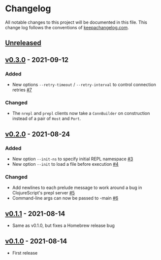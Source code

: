 # Changelog
All notable changes to this project will be documented in this file. This change log follows the conventions of [keepachangelog.com](http://keepachangelog.com/).

## [Unreleased]

## [v0.3.0] - 2021-09-12
### Added
- New options `--retry-timeout` / `--retry-interval` to control connection retries [#7](https://github.com/athos/trenchman/pull/7)

### Changed
- The `nrepl` and `prepl` clients now take a `ConnBuilder` on construction instead of a pair of `Host` and `Port`.

## [v0.2.0] - 2021-08-24
### Added
- New option `--init-ns` to specify initial REPL namespace [#3](https://github.com/athos/trenchman/pull/3)
- New option `--init` to load a file before execution [#4](https://github.com/athos/trenchman/pull/4)

### Changed
- Add newlines to each prelude message to work around a bug in ClojureScript's prepl server [#5](https://github.com/athos/trenchman/pull/5)
- Command-line args can now be passed to -main [#6](https://github.com/athos/trenchman/pull/6)

## [v0.1.1] - 2021-08-14
- Same as v0.1.0, but fixes a Homebrew release bug

## [v0.1.0] - 2021-08-14
- First release

[Unreleased]: https://github.com/athos/trenchman/compare/v0.3.0...HEAD
[v0.3.0]: https://github.com/athos/trenchman/compare/v0.2.0...v0.3.0
[v0.2.0]: https://github.com/athos/trenchman/compare/v0.1.1...v0.2.0
[v0.1.1]: https://github.com/athos/trenchman/compare/v0.1.0...v0.1.1
[v0.1.0]: https://github.com/athos/trenchman/releases/tag/v0.1.0
